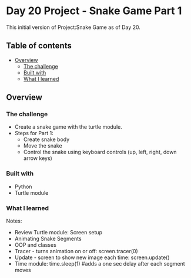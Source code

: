 # Day 20 Project - Snake Game Part 1
This initial version of Project:Snake Game as of Day 20.
## Table of contents

- [Overview](#overview)
  - [The challenge](#the-challenge)
  - [Built with](#built-with)
  - [What I learned](#what-i-learned)

## Overview

### The challenge

- Create a snake game with the turtle module.
- Steps for Part 1:
   - Create snake body
   - Move the snake
   - Control the snake using keyboard controls (up, left, right, down arrow keys) 


### Built with

- Python
- Turtle module

### What I learned
Notes:
- Review Turtle module: Screen setup
- Animating Snake Segments
- OOP  and classes
- Tracer - turns animation on or off: screen.tracer(0)
- Update - screen to show new image each time: screen.update()
- Time module: time.sleep(1)   #adds a one sec delay after each segment moves
